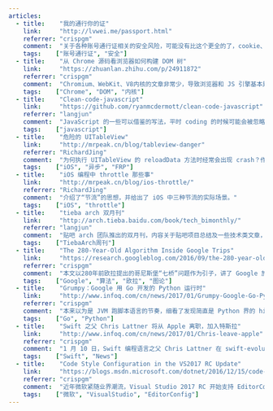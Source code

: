 ```yaml
---
articles:
  - title:    "我的通行你的证"
    link:     "http://lvwei.me/passport.html"
    referrer: "crispgm"
    comment:  "关于各种账号通行证相关的安全风险，可能没有比这个更全的了，cookie、OAuth、各类 csrf 全都有。"
    tags:    ["账号通行证", "安全"]
  - title:    "从 Chrome 源码看浏览器如何构建 DOM 树"
    link:     "https://zhuanlan.zhihu.com/p/24911872"
    referrer: "crispgm"
    comment:  "Chromium、WebKit、V8内核的文章非常少，导致浏览器和 JS 引擎基本是个黑盒，这篇可以一看。"
    tags:    ["Chrome", "DOM", "内核"]
  - title:    "Clean-code-javascript"
    link:     "https://github.com/ryanmcdermott/clean-code-javascript"
    referrer: "langjun"
    comment:  "JavaScript 的一些可以借鉴的写法，平时 coding 的时候可能会被忽略。"
    tags:    ["javascript"]
  - title:    "危险的 UITableView"
    link:     "http://mrpeak.cn/blog/tableview-danger"
    referrer: "RichardJing"
    comment:  "为何执行 UITableView 的 reloadData 方法时经常会出现 crash？作者给出了原因和两个解决方案，同时提醒读者注意异步编程可能带来的隐患，以及为何异步的响应式编程总是和无状态的函数式编程结对出现。"
    tags:    ["iOS", "异步", "FRP"]
  - title:    "iOS 编程中 throttle 那些事"
    link:     "http://mrpeak.cn/blog/ios-throttle/"
    referrer: "RichardJing"
    comment:  "介绍了“节流”的思想，并给出了 iOS 中三种节流的实际场景。"
    tags:    ["iOS", "throttle"]
  - title:    "tieba arch 双月刊"
    link:     "http://arch.tieba.baidu.com/book/tech_bimonthly/"
    referrer: "langjun"
    comment:  "贴吧 arch 团队推出的双月刊，内容关于贴吧项目总结及一些技术类文章，推荐阅读。"
    tags:    ["TiebaArch周刊"]
  - title:    "The 280-Year-Old Algorithm Inside Google Trips"
    link:     "https://research.googleblog.com/2016/09/the-280-year-old-algorithm-inside.html"
    referrer: "crispgm"
    comment:  "本文以280年前欧拉提出的哥尼斯堡“七桥”问题作为引子，讲了 Google 旅游如何进行行程规划的。"
    tags:    ["Google", "算法", "欧拉", "图论"]
  - title:    "Grumpy：Google 用 Go 开发的 Python 运行时"
    link:     "http://www.infoq.com/cn/news/2017/01/Grumpy-Google-Go-Python"
    referrer: "crispgm"
    comment:  "本来以为是 JVM 跑脚本语言的节奏，细看了发现简直是 Python 界的 hiphop。"
    tags:    ["Go", "Python"]
  - title:    "Swift 之父 Chris Lattner 将从 Apple 离职，加入特斯拉"
    link:     "http://www.infoq.com/cn/news/2017/01/Chris-leave-apple"
    referrer: "crispgm"
    comment:  "1 月 10 日，Swift 编程语言之父 Chris Lattner 在 swift-evolution 邮件列表中宣布，他将于本月底离开 Apple，Ted Kremenek 将接替他成为 Swift 项目的领导者。特斯拉的官方博客在之后发文，欢迎 Chris 加盟特斯拉，领导自动驾驶团队，加速未来驾驶技术的发展。"
    tags:    ["Swift", "News"]
  - title:    "Code Style Configuration in the VS2017 RC Update"
    link:     "https://blogs.msdn.microsoft.com/dotnet/2016/12/15/code-style-configuration-in-the-vs2017-rc-update/"
    referrer: "crispgm"
    comment:  "近年微软紧随业界潮流，Visual Studio 2017 RC 开始支持 EditorConfig。"
    tags:    ["微软", "VisualStudio", "EditorConfig"]
---
```

